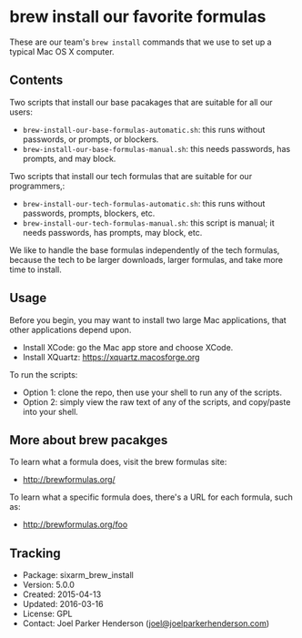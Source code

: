 # brew install our favorite formulas

These are our team's `brew install` commands that we use to set up a typical Mac OS X computer.

## Contents

Two scripts that install our base pacakages that are suitable for all our users:

  * `brew-install-our-base-formulas-automatic.sh`: this runs without passwords, or prompts, or blockers.
  * `brew-install-our-base-formulas-manual.sh`: this needs passwords, has prompts, and may block.

Two scripts that install our tech formulas that are suitable for our programmers,:

  * `brew-install-our-tech-formulas-automatic.sh`: this runs without passwords, prompts, blockers, etc.
  * `brew-install-our-tech-formulas-manual.sh`: this script is manual; it needs passwords, has prompts, may block, etc.

We like to handle the base formulas independently of the tech formulas, because the tech  to be larger downloads, larger formulas, and take more time to install.

## Usage

Before you begin, you may want to install two large Mac applications, that other applications depend upon.

  * Install XCode: go the Mac app store and choose XCode.
  * Install XQuartz: https://xquartz.macosforge.org

To run the scripts:

  * Option 1: clone the repo, then use your shell to run any of the scripts.
  * Option 2: simply view the raw text of any of the scripts, and copy/paste into your shell.

## More about brew pacakges

To learn what a formula does, visit the brew formulas site:

  * http://brewformulas.org/

To learn what a specific formula does, there's a URL for each formula, such as:

  * http://brewformulas.org/foo

## Tracking

  * Package: sixarm_brew_install
  * Version: 5.0.0
  * Created: 2015-04-13
  * Updated: 2016-03-16
  * License: GPL
  * Contact: Joel Parker Henderson (joel@joelparkerhenderson.com)
